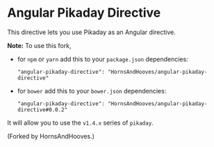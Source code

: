 # Angular Pikaday Directive

This directive lets you use Pikaday as an Angular directive.

**Note:** To use this fork,
- for `npm` or `yarn` add this to your `package.json` dependencies:

    ```
    "angular-pikaday-directive": "HornsAndHooves/angular-pikaday-directive"
    ```

- for `bower` add this to your `bower.json` dependencies:

    ```
    "angular-pikaday-directive": "HornsAndHooves/angular-pikaday-directive#0.0.2"
    ```

It will allow you to use the `v1.4.x` series of `pikaday`.

(Forked by HornsAndHooves.)
